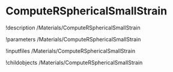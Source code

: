 <!-- MOOSE Documentation Stub: Remove this when content is added. -->

# ComputeRSphericalSmallStrain
!description /Materials/ComputeRSphericalSmallStrain

!parameters /Materials/ComputeRSphericalSmallStrain

!inputfiles /Materials/ComputeRSphericalSmallStrain

!childobjects /Materials/ComputeRSphericalSmallStrain
